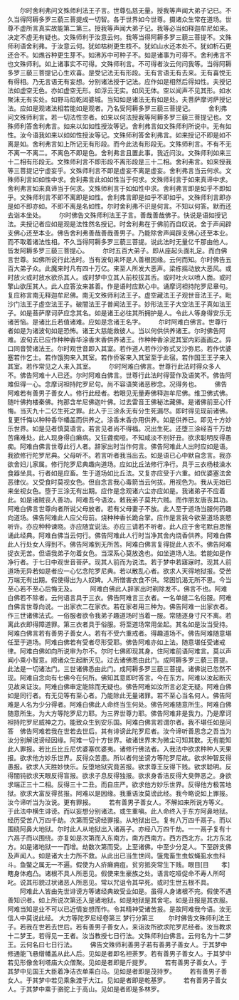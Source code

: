 <!-- { "loadSidebar": true } -->
　　尔时舍利弗问文殊师利法王子言。世尊弘慈无量。授我等声闻大弟子记已。不久当得阿耨多罗三藐三菩提成一切智。各于世界如今世尊。摄诸众生常在道场。世尊不虚所言真实故能第二第三。授我等声闻大弟子记。我等必当如释迦牟尼如来。决定不虚无有疑也。文殊师利于汝意云何。我等当得阿耨多罗三藐三菩提不。文殊师利语舍利弗。于汝意云何。犹如枯树更生枝不。犹如山水还本处不。犹如析石更还合不。如燋谷种更生芽不。如沸苏中可种子不。如是诸事为可得不。舍利弗言不也文殊师利。如上诸事实不可得。文殊师利言。不可得者汝云何问我等。当得阿耨多罗三藐三菩提记心生欢喜。是受记法无有形段。无有言语无有去来。无有喜悦无有得相。乃无言语无有妄想。分别诸法授于记法。应作如是相然后得如性。夫授记法如虚空无色。亦如虚空无形。如浮云无实。如风无体。空以闻声不见其形。如水聚沫无有实处。如野马焰乾闼婆城。当知如是诸法无有如是处。夫菩萨摩诃萨授记法。应如是观诸法相若能如是观者。乃名受阿耨多罗三藐三菩提记。
　　舍利弗问文殊师利言。若一切法性空者。如来以何法授我等阿耨多罗三藐三菩提记也。文殊师利答舍利弗言。如来以如如性授汝等记。舍利弗言如文殊师利所说中。无有如性。汝今语我如来以如如性授汝等记。文殊师利答舍利弗言。如来授记不即是如不离是如。舍利弗言如上所记无有形段。而今此法有形段无。文殊师利言。不有不无不离一不离二。不离色不即是色。舍利弗言且置此事。我近问汝。文殊师利如来三十二相有形段无。文殊师利言不即形段不离形段是三十二相。舍利弗言。如来授我等三菩提记宁虚妄乎。文殊师利言不即是虚妄不离是虚妄。舍利弗言当云何求。文殊师利言如如性中求。舍利弗言此如如性当于何求。文殊师利言于如来真谛中求。舍利弗言如来真谛当于何求。文殊师利言于如如性中求。舍利弗言即是如乎不即如乎。文殊师利言不即不离即是如性。舍利弗言即是如乎不即如乎。文殊师利言即亦是如不即亦如。不即不离是名如性。尔时舍利弗不识是何言。不知以何答。默而还去诣本坐处。
　　尔时佛告文殊师利法王子言。善哉善哉佛子。快说是语如授记法。夫授记者应如是观是法性然名授记。时舍利弗在于佛前而自叹说。舍于声闻辟支佛心还至本业。佛告舍利弗善哉善哉善男子。乃能除舍声闻辟支佛心还至本业。而不取着诸法性相。不久当得阿耨多罗三藐三菩提。说此法时无量亿千那由他人。皆发阿耨多罗三藐三菩提心。
　　尔时五百大弟子。即从座起头面礼足。而白佛言世尊。如佛所说行此法时。当有波旬来坏是人善根因缘。云何而知。尔时佛告五百大弟子众。此魔来时凡有四十万亿。来至人所发大恶声。梁栋摇动放大恶风。或时放火或时放水欲杀其人。或时梦中立其人前校拔其舌。或时吐火以喷人面。或时擎山欲压其人。此人应答汝来甚善。作是语时应默心中。诵摩诃袒持陀罗尼章句。复应称言南无释迦牟尼佛。南无文殊师利法王子。虚空藏法王子观世音法王子。毗沙门法王子虚空法王子。破闇法王子普闻法王子。妙形法王子大空法王子真如法王子。如是菩萨摩诃萨应念其名。如是诸王必往其所拥护是人。令此人等身得安乐无诸苦恼。是诸比丘若值诸难。应如是念诸王名字。
　　尔时阿难白佛言。世尊行者如是为诸波旬如是恐怖。诸王大慈能救彼人。当以何供供养诸王。尔时佛告阿难。波旬去已应作种种香华涂香末香供养诸王。作种种香涂泥其室内彩画画之。异口同音赞诸法王。尔时观世音即入其室。若作道人若作沙弥式叉沙弥尼。若作优婆塞若作乞士。若作饿狗来入其室。若作侨客来入其室至于此宿。若作国王王子来入其室。若作常见之人来入其室。
　　尔时阿难白佛言。世尊行此法时得众多人不。佛告阿难十人已还。尔时阿难白佛言。世尊行此法时得营作及语笑不。佛告阿难但得一心。念摩诃袒持陀罗尼句。尚不容语笑诸恶秽念。况得务也。
　　佛告阿难若有善男子善女人。修行此经者。若眼见无量寿佛释迦牟尼佛。维卫佛式佛。随叶佛拘楼秦佛。拘那含牟尼佛迦叶佛。过去雷音王佛秘法藏佛。是诸佛前至心忏悔。当灭九十二亿生死之罪。此人于三涂永无有分生死漏尽。即时得见现前诸佛。复更忏悔以种种香华幡盖而供养之。涂香末香亦用供养。如是供养已。即见十方妙乐世界。如是见者慎莫语言。若言见者尚不得福。况出生死。还堕三涂经百千万劫苦痛难处。此人现身得白癞病。又狂聋痴哑。不知咸淡不别好丑。欲求聪明反得愚痴。阿难白佛言世尊此行人者。辞家出时当作何言。佛告阿难此人出时应如是语。我欲修行陀罗尼典。父母听不。若言听者我当出去。如是语已心中默自念言。我亦欲舍妇儿家属。修行陀罗尼典趣向道场。应如比丘法修行净行。具于三衣杨枝澡水食器坐具。行者如是应畜。生于道场如比丘法。又复亦应受于六重。如优婆塞法舍恶律仪。又受食时莫视女色。但自念言我心毒箭当云何拔。用视色为。我从无始已来坐视女色。堕于三涂无有出期。应作是念观诸六尘亦应如是。我诸弟子不应着此。如是诸贼丧人善功。阿难吾今语汝。敕我弟子莫共六贼。而作朋友唐丧其功。阿难白佛言世尊向者所说父母放者。若有父母妻子不放。此人至于道场当服何药趣向道场。佛告阿难此人应父母前。烧种种香长跪合掌。应作是言我今欲至道场哀愍听许。亦应种种谏晓。亦应随宜说法。亦应三请若不听者。此人应于舍宅默自思惟诵此经典。阿难白佛当云何行。佛告阿难此人行时当净其舍内烧香供养。阿难白佛此人行处女人得到不。佛告阿难到无所苦。阿难白佛言复得捉此人衣不。佛告阿难捉衣无苦。但语我弟子勿着女色。当深系心莫放逸也。如坐道场人法。若能如是作净行者。于七日中观世音菩萨。现其人前而为说法。若于梦中若寤寐时。现其人前道场无异若如是者应一心忆念陀罗尼典。若以散乱心者。欲求人天得地狱报。受苦万端无有出期。假使得出为人奴婢。人所憎害衣食不供。常困饥渴无所不思。今当至心若不至心后悔无及。
　　阿难白佛此人辞家出时剃除发不。佛言不也。阿难白佛若不除者。云何语言具于三衣。佛告阿难言三衣者。一名单缝二名俗服。阿难白佛言世尊向说。一出家衣二在家衣。若在家者用三种为。佛告阿难一出家衣者。作三世诸佛法式。一俗服者欲令我弟子趣道场时当着一服。常随逐身寸尺不离。若离此衣即得障道罪。第三衣者具于俗服。将至道场常用坐起。其名如是汝当受持。阿难白佛言若有善男子善女人。若有不受六重戒者。得趣道场不。佛告阿难随意堪任至于道场。阿难白佛若有受者尽形受耶。佛告阿难亦如上法。随意堪任受诸戒律。阿难白佛如向所说审为尔不。尔时七佛即现其身。住阿难前语阿难言。莫以声闻小乘小智意。顺诸众生起断灭见。过去诸佛悉由此门。成阿耨多罗三藐三菩提。此法是一切诸法门。三世诸佛悉由此门。成阿耨多罗三藐三菩提。诸佛说已忽然不现。阿难自念向有七佛今在何所。佛知其意即时答言。今在东方。阿难以汝起断灭见故来证汝。阿难白佛审定能除而无疑也。佛告阿难如汝所言必定无疑。阿难白佛如是同行者。有无见等有至心者。乃能除此无量诸罪。若不至心当名何人。佛告阿难是人名为少分得者。阿难白佛此人命终当生何处。佛告阿难随意所生。阿难白佛随意所生。为大方等陀罗尼力耶。为三界世尊力耶。佛告阿难非是我力。乃是摩诃袒持陀罗尼威神之力。能致众生到安乐国。阿难白佛言若谓尔者。我不堪任如是问答　佛告阿难若我在世若去世后。其有诽谤此陀罗尼者。汝今谛听善思念之吾当为汝分别解说谤经因缘。阿难一切十方世界。破诸世界末为微尘可知其数。无有能知此人罪报。若比丘比丘尼优婆塞优婆夷。诸修行佛法者。入我法中欲求种种人天果报。欲求他方妙乐世界。反得众苦患。所以者何坐谤方等陀罗尼故。欲求种智反得愚报。欲求人天胜妙快乐。反堕地狱究竟苦报。欲求尊王反得下贱。欲求聪明。反得闇钝欲求天眼反得盲报。欲求子息反得独报。欲求身香洁反得大臭弊恶之。身欲求端正三十二相。反得三十二丑。而自庄严。欲求他方妙乐世界。反得他方极苦地狱。欲求大富反得贫报。阿难以是因缘。我重语汝莫谤此经。我今略说如上罪报。汝今谛听当为汝说。更有罪报。
　　若有善男子善女人。不解如来所说方等义。于此法中横生诽谤。而以妄想分别诸法。或生重嗔。此人命终入于东方阿鼻地狱。经历受苦八万四千劫。次第而受谤经罪报。从地狱出已。复有八万四千鬲子。而以围绕阿鼻大地狱。尔时此人从地狱出入诸鬲子。亦经八万四千劫。一一鬲子复有十六鬲子而以围绕。亦复如是次第而入东南方。南方西南方。西方西北方。北方东北方。如是诸地狱一一而增。劫数次第而受。上至诸佛。中至少分足人。下至辟支佛及声闻人。如是诸大士力所不救。从此出已当生世间。饿鬼畜生虫蚁蝇虱水虫科斗。鱼鳖之属无一不遍。假使为人疥癞痈疽。贫穷抵突常生下贱。眼目[目　　孝]瞎身体疱凸。诸根不具人所恶见。假使来生豪族之处。语言吃哑促命不寿人所呵叱。说其形貌过状诸恶人所恶见。常以咒诅令其早死。或时生世五根不具。
　　阿难此人皆由先世诽谤方等诸经典故受业如是。虽得人身诸根不完。假使不遇善知识者。如上所说次第还入是诸地狱。如是地狱是其舍宅。如是丑报是其衣服。阿难当知是业不可以已近情妄想而作。令其精神受诸苦报。是故阿难我今语。汝无信人中莫说此经。
大方等陀罗尼经卷第三
梦行分第三
　　尔时佛告文殊师利法王子。若我在世若去世后。若有善男子善女人。来诣汝所欲求陀罗尼经者。汝当教求十二梦王。若得见一王者。汝当教授七日行法。文殊师利白佛言。云何名为十二梦王。云何名曰七日行法。
　　佛告文殊师利善男子若有善男子善女人。于其梦中修通能飞悬缯幡盖从此人后。见如是者即名袒荼罗。若有善男子善女人。于其梦中若见形像舍利塔庙大众僧聚。见如是者即是斤提罗。
　　若有善男子善女人。于其梦中见国王大臣着净洁衣单乘白马。见如是者即是茂持罗。
　　若有善男子善女人。于其梦中若见乘象渡于大江。见如是者即是乾基罗。
　　若有善男子善女人。于其梦中乘于骆驼上于高山。见如是者即是多林罗。
